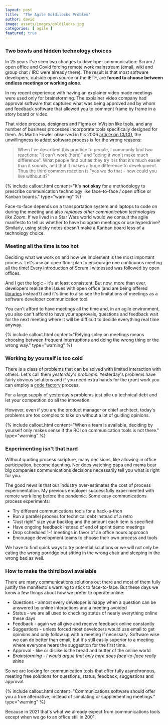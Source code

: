 ```yaml
---
layout: post
title:  "The Agile Goldilocks Problem"
author: david
image: assets/images/goldilocks.jpg
categories: [ agile ]
featured: true
---
```

### Two bowls and hidden technology choices
In 25 years I've seen two changes to developer communication: Scrum / open office and Covid forcing
remote work mainstream (email, wiki and group chat / IRC were already there). The result is that most software 
developers, outside open source or the IETF, are **forced to choose between endless meetings or working alone**.

In my recent experience with having an explainer video made meetings were used only for brainstorming. The explainer
video company had approval software that captured what was being approved and by whom and feedback software that allowed
you to comment frame by frame in a story board or video.

That video process, designers and Figma or InVision like tools, and any number of business processes incorporate tools
specifically designed for them. As Martin Fowler observed in his 2006 
[article on CI/CD](https://martinfowler.com/articles/continuousIntegration.html), the unwillingness to
adapt software process is for the wrong reasons:

>When I've described this practice to people, I commonly find two reactions: "it can't work (here)" and
"doing it won't make much difference". What people find out as they try it is that it's much easier than it sounds,
and that it makes a huge difference to development. Thus the third common reaction is "yes we do that - how could you
live without it?"

{% include callout.html
content="It's **not okay** for a methodology to prescribe communication technology like face-to-face / open office or
Kanban boards."
type="warning" %}

Face-to-face depends on a transportation system and laptops to code on during the meeting and 
also *replaces other communication technologies like Zoom*. If we lived in a Star Wars world would we consult the
agile manifesto to tell us whether to have hologram meetings or use hyperdrive? Similarly, using sticky notes doesn't 
make a Kanban board less of a technology choice.

### Meeting all the time is too hot
Deciding what we work on and how we implement is the most important process. Let's use an open floor plan to encourage 
one continuous meeting all the time! Every introduction of Scrum I witnessed was followed by open offices.

And I get the logic - it's at least consistent. But now, more than ever, developers realize the issues with open office
(and are being offered 
[libraries](https://www.fastcompany.com/90626329/these-architects-popularized-the-open-office-now-they-say-the-open-office-is-dead)
instead?)
and it's time to also see the limitations of meetings as a software developer communication tool.

You can't afford to have meetings all the time and, in an agile environment, you also can't afford to have your
approvals, questions and feedback wait for the next meeting where it will be difficult to decide everything real
time anyway. 

{% include callout.html
content="Relying soley on meetings means choosing between frequent interruptions and doing the wrong thing or the wrong 
way."
type="warning" %}

### Working by yourself is too cold
There is a class of problems that can be solved with limited interaction with others. Let's call 
them *yesterday's problems*. Yesterday's problems have fairly obvious solutions and if you need extra hands for the 
grunt work you can employ a [code factory]({{site.baseurl}}/agile/2021/08/16/code-factory.html) process.

For a large supply of yesterday's problems just pile up technical debt and let your competition do all the innovation.

However, even if you are the product manager or chief architect, today's problems are too complex to take on without a 
lot of guiding opinions.

{% include callout.html
content="When a team is available, deciding by yourself only makes sense if the ROI on communication tools is not there."
type="warning" %}

### Experimenting isn't that hard
Without quoting process scripture, many decisions, like allowing in office participation, become daunting. Nor does 
watching papa and mama bear big companies communications decisions necessarily tell you what is right for you.

The good news is that our industry over-estimates the cost of process experimentation. My previous employer 
successfully experimented with remote work long before the pandemic. Some easy communications process experiments:
* Try different communications tools for a hack-a-thon
* Run a parallel process for technical debt instead of a retro
* "Just right" size your backlog and the amount each item is specified
* Have ongoing feedback instead of end of sprint demo meetings
* Drop scheduled 1-1 meetings in favor of an office hours approach
* Encourage development teams to choose their own process and tools

We have to find quick ways to try potential solutions or we will not only be eating the wrong porridge but sitting in 
the wrong chair and sleeping in the wrong bed as well.

### How to make the third bowl available
There are many communications solutions out there and most of them fully justify the manifesto's warning to stick to 
face-to-face. But these days we know a few things about how we prefer to operate online:
* Questions - almost every developer is happy when a question can be answered by online interactions and a meeting 
avoided
* Status - we are all used to checking status of nearly everything online these days 
* Feedback - again we all give and receive feedback online constantly
* Suggestions - unless forced most developers would use email to get opinions and only follow up with a meeting if
necessary. Software wise we can do better than email, but it's still easily superior to a meeting where everyone
hears the suggestion for the first time.
* Approval - like or dislike is the bread and butter of the online world
* _Brainstorming - I would argue that only here does face-to-face really shine_

So we are looking for communication tools that offer fully asynchronous, meeting free solutions for questions, status,
feedback, suggestions and approval.

{% include callout.html
content="Communications software should offer you a true alternative, instead of simulating or supplementing meetings."
type="warning" %}

Because in 2021 that's what we already expect from communications tools except when we go to an office still in 2001.


